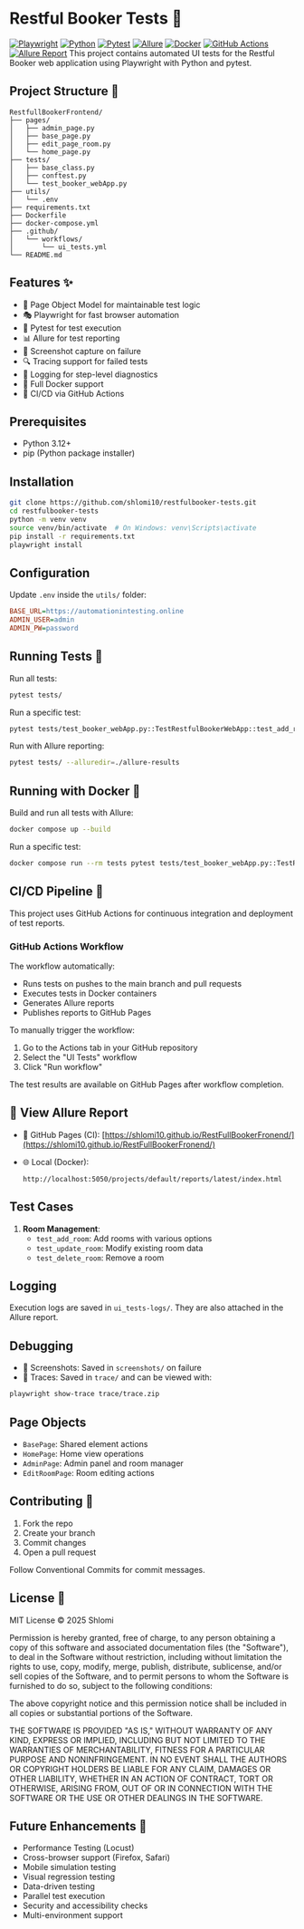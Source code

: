 
# Restful Booker Tests 🏨
[![Playwright](https://img.shields.io/badge/Playwright-1.52.0-green.svg?style=for-the-badge&logo=playwright&logoColor=white)](https://playwright.dev/)
[![Python](https://img.shields.io/badge/Python-3.12-blue.svg?style=for-the-badge&logo=python)](https://www.python.org/)
[![Pytest](https://img.shields.io/badge/Pytest-Test_Framework-green.svg?style=for-the-badge&logo=pytest)](https://docs.pytest.org/)
[![Allure](https://img.shields.io/badge/Allure-Reports-orange.svg?style=for-the-badge&logo=allure)](https://docs.qameta.io/allure/)
[![Docker](https://img.shields.io/badge/Docker-Compose-blue.svg?style=for-the-badge&logo=docker)](https://docs.docker.com/compose/)
[![GitHub Actions](https://img.shields.io/github/actions/workflow/status/shlomi10/pango/test.yml?label=CI%20Build&style=for-the-badge&logo=github-actions)](https://github.com/shlomi10/RestFullBookerFronend/actions)
[![Allure Report](https://img.shields.io/badge/Allure%20Report-View%20Live-purple?style=for-the-badge&logo=github)](https://shlomi10.github.io/RestFullBookerFronend/)
This project contains automated UI tests for the Restful Booker web application using Playwright with Python and pytest.

## Project Structure 📁
```
RestfullBookerFrontend/
├── pages/
│   ├── admin_page.py
│   ├── base_page.py
│   ├── edit_page_room.py
│   └── home_page.py
├── tests/
│   ├── base_class.py
│   ├── conftest.py
│   └── test_booker_webApp.py
├── utils/
│   └── .env
├── requirements.txt
├── Dockerfile
├── docker-compose.yml
├── .github/
│   └── workflows/
│       └── ui_tests.yml
└── README.md
```

## Features ✨
- 🧩 Page Object Model for maintainable test logic
- 🎭 Playwright for fast browser automation
- 🧪 Pytest for test execution
- 📊 Allure for test reporting
- 📸 Screenshot capture on failure
- 🔍 Tracing support for failed tests
- 📝 Logging for step-level diagnostics
- 🐳 Full Docker support
- 🔄 CI/CD via GitHub Actions

## Prerequisites
- Python 3.12+
- pip (Python package installer)

## Installation
```bash
git clone https://github.com/shlomi10/restfulbooker-tests.git
cd restfulbooker-tests
python -m venv venv
source venv/bin/activate  # On Windows: venv\Scripts\activate
pip install -r requirements.txt
playwright install
```

## Configuration
Update `.env` inside the `utils/` folder:
```ini
BASE_URL=https://automationintesting.online
ADMIN_USER=admin
ADMIN_PW=password
```

## Running Tests 🚀
Run all tests:
```bash
pytest tests/
```

Run a specific test:
```bash
pytest tests/test_booker_webApp.py::TestRestfulBookerWebApp::test_add_room
```

Run with Allure reporting:
```bash
pytest tests/ --alluredir=./allure-results
```

## Running with Docker 🐳
Build and run all tests with Allure:
```bash
docker compose up --build
```

Run a specific test:
```bash
docker compose run --rm tests pytest tests/test_booker_webApp.py::TestRestfulBookerWebApp::test_add_room
```

## CI/CD Pipeline 🔄

This project uses GitHub Actions for continuous integration and deployment of test reports.

### GitHub Actions Workflow

The workflow automatically:
- Runs tests on pushes to the main branch and pull requests
- Executes tests in Docker containers
- Generates Allure reports
- Publishes reports to GitHub Pages

To manually trigger the workflow:
1. Go to the Actions tab in your GitHub repository
2. Select the "UI Tests" workflow
3. Click "Run workflow"

The test results are available on GitHub Pages after workflow completion.

## 🔎 View Allure Report

- 🔗 GitHub Pages (CI):
  [https://shlomi10.github.io/RestFullBookerFronend/](https://shlomi10.github.io/RestFullBookerFronend/)

- 🌐 Local (Docker):
  ```
  http://localhost:5050/projects/default/reports/latest/index.html
  ```

## Test Cases
1. **Room Management**:
   * `test_add_room`: Add rooms with various options
   * `test_update_room`: Modify existing room data
   * `test_delete_room`: Remove a room

## Logging
Execution logs are saved in `ui_tests-logs/`. They are also attached in the Allure report.

## Debugging
* 📸 Screenshots: Saved in `screenshots/` on failure
* 📂 Traces: Saved in `trace/` and can be viewed with:
```bash
playwright show-trace trace/trace.zip
```

## Page Objects
* `BasePage`: Shared element actions
* `HomePage`: Home view operations
* `AdminPage`: Admin panel and room manager
* `EditRoomPage`: Room editing actions

## Contributing 👥
1. Fork the repo
2. Create your branch
3. Commit changes
4. Open a pull request

Follow Conventional Commits for commit messages.

## License 📄
MIT License © 2025 Shlomi

Permission is hereby granted, free of charge, to any person obtaining a copy
of this software and associated documentation files (the "Software"), to deal
in the Software without restriction, including without limitation the rights
to use, copy, modify, merge, publish, distribute, sublicense, and/or sell
copies of the Software, and to permit persons to whom the Software is
furnished to do so, subject to the following conditions:

The above copyright notice and this permission notice shall be included in all
copies or substantial portions of the Software.

THE SOFTWARE IS PROVIDED "AS IS," WITHOUT WARRANTY OF ANY KIND, EXPRESS OR
IMPLIED, INCLUDING BUT NOT LIMITED TO THE WARRANTIES OF MERCHANTABILITY,
FITNESS FOR A PARTICULAR PURPOSE AND NONINFRINGEMENT. IN NO EVENT SHALL THE
AUTHORS OR COPYRIGHT HOLDERS BE LIABLE FOR ANY CLAIM, DAMAGES OR OTHER
LIABILITY, WHETHER IN AN ACTION OF CONTRACT, TORT OR OTHERWISE, ARISING FROM,
OUT OF OR IN CONNECTION WITH THE SOFTWARE OR THE USE OR OTHER DEALINGS IN THE
SOFTWARE.

## Future Enhancements 🚀
* Performance Testing (Locust)
* Cross-browser support (Firefox, Safari)
* Mobile simulation testing
* Visual regression testing
* Data-driven testing
* Parallel test execution
* Security and accessibility checks
* Multi-environment support
